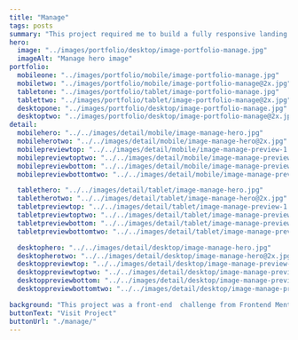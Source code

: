 ```yaml
---
title: "Manage"
tags: posts
summary: "This project required me to build a fully responsive landing page to the designs provided. I used HTML5, along with CSS Grid and JavaScript for the areas that required interactivity, such as the testimonial slider."
hero:
  image: "../images/portfolio/desktop/image-portfolio-manage.jpg"
  imageAlt: "Manage hero image"
portfolio:
  mobileone: "../images/portfolio/mobile/image-portfolio-manage.jpg"
  mobiletwo: "../images/portfolio/mobile/image-portfolio-manage@2x.jpg"
  tabletone: "../images/portfolio/tablet/image-portfolio-manage.jpg"
  tablettwo: "../images/portfolio/tablet/image-portfolio-manage@2x.jpg"
  desktopone: "../images/portfolio/desktop/image-portfolio-manage.jpg"
  desktoptwo: "../images/portfolio/desktop/image-portfolio-manage@2x.jpg"
detail:
  mobilehero: "../../images/detail/mobile/image-manage-hero.jpg"
  mobileherotwo: "../../images/detail/mobile/image-manage-hero@2x.jpg"
  mobilepreviewtop: "../../images/detail/mobile/image-manage-preview-1.jpg"
  mobilepreviewtoptwo: "../../images/detail/mobile/image-manage-preview-1@2x.jpg"
  mobilepreviewbottom: "../../images/detail/mobile/image-manage-preview-2.jpg"
  mobilepreviewbottomtwo: "../../images/detail/mobile/image-manage-preview-2@2x.jpg"

  tablethero: "../../images/detail/tablet/image-manage-hero.jpg"
  tabletherotwo: "../../images/detail/tablet/image-manage-hero@2x.jpg"
  tabletpreviewtop: "../../images/detail/tablet/image-manage-preview-1.jpg"
  tabletpreviewtoptwo: "../../images/detail/tablet/image-manage-preview-1@2x.jpg"
  tabletpreviewbottom: "../../images/detail/tablet/image-manage-preview-2.jpg"
  tabletpreviewbottomtwo: "../../images/detail/tablet/image-manage-preview-2@2x.jpg"

  desktophero: "../../images/detail/desktop/image-manage-hero.jpg"
  desktopherotwo: "../../images/detail/desktop/image-manage-hero@2x.jpg"
  desktoppreviewtop: "../../images/detail/desktop/image-manage-preview-1.jpg"
  desktoppreviewtoptwo: "../../images/detail/desktop/image-manage-preview-1@2x.jpg"
  desktoppreviewbottom: "../../images/detail/desktop/image-manage-preview-2.jpg"
  desktoppreviewbottomtwo: "../../images/detail/desktop/image-manage-preview-2@2x.jpg"

background: "This project was a front-end  challenge from Frontend Mentor. It’s a platform that enables you to practice building websites to a design and project brief. Each challenge includes mobile and desktop designs to show how the website should look at different screen sizes. Creating these projects has helped me refine my workflow and solve real-world coding problems. I’ve learned something new with each project, helping me to improve and adapt my style."
buttonText: "Visit Project"
buttonUrl: "./manage/"
---
```

